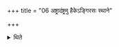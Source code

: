 +++
title = "06 अष्ट्रादंष्ट्रमु हैकेऽङ्गिरसः स्थाने"

+++

<details><summary>थिते</summary>

6. According to some there should be Aṣṭādaṁṣṭra instead of Aṅgiras. (Then the Hotr̥ says:) O Āṣṭadaṁṣṭra, Vairupa, Pārṣadaśva. (The Adhvaryu says:) In the manner of Pr̥ṣadaśva, Virūpa, Aṣṭādaṁṣṭra.  
</details>
